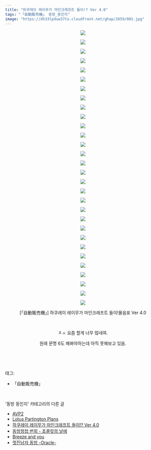 ```yaml
---
title: "하쿠레이 레이무가 마인크래프트 들이!? Ver 4.0"
tags: "「自動販売機」 동방_동인지"
image: "https://dh33lpduw37to.cloudfront.net/ghap/2659/001.jpg"
---
```

<div class="article">
<p style="text-align: center; clear: none; float: none;"><img src="{{ site.imgserver2 }}/ghap/2659/001.jpg"/></p>
<p style="text-align: center; clear: none; float: none;"><img src="{{ site.imgserver2 }}/ghap/2659/002.jpg"/></p>
<p style="text-align: center; clear: none; float: none;"><img src="{{ site.imgserver2 }}/ghap/2659/003.jpg"/></p>
<p style="text-align: center; clear: none; float: none;"><img src="{{ site.imgserver2 }}/ghap/2659/004.jpg"/></p>
<p style="text-align: center; clear: none; float: none;"><img src="{{ site.imgserver2 }}/ghap/2659/005.jpg"/></p>
<p style="text-align: center; clear: none; float: none;"><img src="{{ site.imgserver2 }}/ghap/2659/006.jpg"/></p>
<p style="text-align: center; clear: none; float: none;"><img src="{{ site.imgserver2 }}/ghap/2659/007.jpg"/></p>
<p style="text-align: center; clear: none; float: none;"><img src="{{ site.imgserver2 }}/ghap/2659/008.jpg"/></p>
<p style="text-align: center; clear: none; float: none;"><img src="{{ site.imgserver2 }}/ghap/2659/009.jpg"/></p>
<p style="text-align: center; clear: none; float: none;"><img src="{{ site.imgserver2 }}/ghap/2659/010.jpg"/></p>
<p style="text-align: center; clear: none; float: none;"><img src="{{ site.imgserver2 }}/ghap/2659/011.jpg"/></p>
<p style="text-align: center; clear: none; float: none;"><img src="{{ site.imgserver2 }}/ghap/2659/012.jpg"/></p>
<p style="text-align: center; clear: none; float: none;"><img src="{{ site.imgserver2 }}/ghap/2659/013.jpg"/></p>
<p style="text-align: center; clear: none; float: none;"><img src="{{ site.imgserver2 }}/ghap/2659/014.jpg"/></p>
<p style="text-align: center; clear: none; float: none;"><img src="{{ site.imgserver2 }}/ghap/2659/015.jpg"/></p>
<p style="text-align: center; clear: none; float: none;"><img src="{{ site.imgserver2 }}/ghap/2659/016.jpg"/></p>
<p style="text-align: center; clear: none; float: none;"><img src="{{ site.imgserver2 }}/ghap/2659/017.jpg"/></p>
<p style="text-align: center; clear: none; float: none;"><img src="{{ site.imgserver2 }}/ghap/2659/018.jpg"/></p>
<p style="text-align: center; clear: none; float: none;"><img src="{{ site.imgserver2 }}/ghap/2659/019.jpg"/></p>
<p style="text-align: center; clear: none; float: none;"><img src="{{ site.imgserver2 }}/ghap/2659/020.jpg"/></p>
<p style="text-align: center; clear: none; float: none;"><img src="{{ site.imgserver2 }}/ghap/2659/021.jpg"/></p>
<p style="text-align: center; clear: none; float: none;"><img src="{{ site.imgserver2 }}/ghap/2659/022.jpg"/></p>
<p style="text-align: center; clear: none; float: none;"><img src="{{ site.imgserver2 }}/ghap/2659/023.jpg"/></p>
<p style="text-align: center; clear: none; float: none;"><img src="{{ site.imgserver2 }}/ghap/2659/024.jpg"/></p>
<p style="text-align: center; clear: none; float: none;"><img src="{{ site.imgserver2 }}/ghap/2659/025.jpg"/></p>
<p style="text-align: center; clear: none; float: none;"><img src="{{ site.imgserver2 }}/ghap/2659/026.jpg"/></p>
<p style="text-align: center; clear: none; float: none;"><img src="{{ site.imgserver2 }}/ghap/2659/027.jpg"/></p>
<p style="text-align: center; clear: none; float: none;"><img src="{{ site.imgserver2 }}/ghap/2659/028.jpg"/></p>
<p style="text-align: center; clear: none; float: none;"><img src="{{ site.imgserver2 }}/ghap/2659/029.jpg"/></p>
<p style="text-align: center; clear: none; float: none;"><img src="{{ site.imgserver2 }}/ghap/2659/030.jpg"/></p>
<p style="text-align: center; clear: none; float: none;">[「自動販売機」] 하쿠레이 레이무가 마인크래프트 들이!물음표 Ver 4.0</p>
<p style="text-align: center; clear: none; float: none;"><br/></p>
<p style="text-align: center; clear: none; float: none;">ㅈㅅ 요즘 할게 너무 많네여.</p>
<p style="text-align: center; clear: none; float: none;">원래 문명 6도 해봐야하는데 아직 못해보고 있음.</p>
<p><br/></p>
</div><br/>
<div class="tagTrail">
<p>태그: </p>
<ul>
<li>「自動販売機」</li>
</ul>
</div><br/>
<div class="another">
<p>'동방 동인지' 카테고리의 다른 글</p>
<ul>
<li><a href="/ghap_2661">AVP2</a></li>
<li><a href="/ghap_2660">Lotus Partington Plans</a></li>
<li><a href="/ghap_2659">하쿠레이 레이무가 마인크래프트 들이!? Ver 4.0</a></li>
<li><a href="/ghap_2658">동방청첩 번외 - 초콜릿의 날에</a></li>
<li><a href="/ghap_2656">Breeze and you</a></li>
<li><a href="/ghap_2655">멋진남자 동방 -Oracle-</a></li>
</ul>
</div><br/>
<div class="cb_module cb_fluid">
<div class="cb_wrt cb_profile">
</div><!-- commentList close -->
</div><br/>
